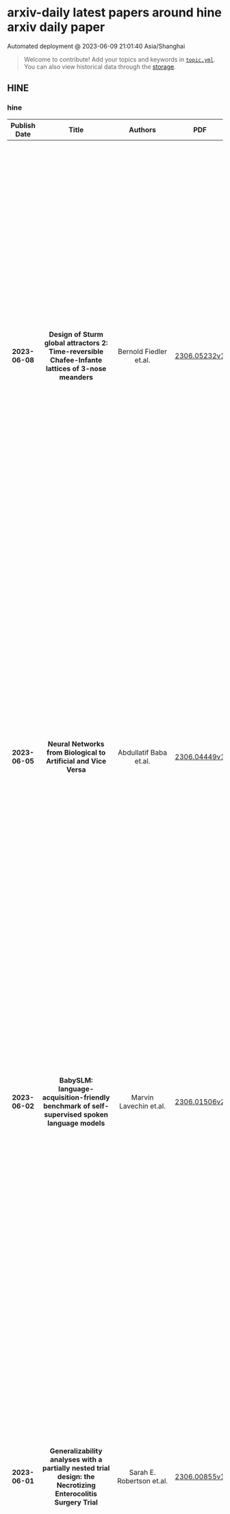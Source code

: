 # arxiv-daily latest papers around hine arxiv daily paper
Automated deployment @ 2023-06-09 21:01:40 Asia/Shanghai
> Welcome to contribute! Add your topics and keywords in [`topic.yml`]({repo_url}/blob/main/database/topic.yml).
> You can also view historical data through the [storage]({repo_url}/blob/main/database/storage).

## HINE

### hine
|Publish Date|Title|Authors|PDF|Code|Abstract|
| :---: | :---: | :---: | :---: | :---: | :---: |
|**2023-06-08**|**Design of Sturm global attractors 2: Time-reversible Chafee-Infante lattices of 3-nose meanders**|Bernold Fiedler et.al.|[2306.05232v1](http://arxiv.org/abs/2306.05232v1)|null|This sequel continues our exploration arxiv:2302.12531 of a deceptively ``simple'' class of global attractors, called Sturm due to nodal properties. They arise for the semilinear scalar parabolic PDE   \begin{equation}\label{eq:*}   u_t = u_{xx} + f(x,u,u_x) \tag{$*$}   \end{equation} on the unit interval $0 < x<1$, under Neumann boundary conditions. This models the interplay of reaction, advection, and diffusion.   Our classification is based on the Sturm meanders, which arise from a shooting approach to the ODE boundary value problem of equilibrium solutions $u=v(x)$. Specifically, we address meanders with only three ``noses'', each of which is innermost to a nested family of upper or lower meander arcs. The Chafee-Infante paradigm of 1974, with cubic nonlinearity $f=f(u)$, features just two noses.   We present, and fully prove, a precise description of global PDE connection graphs, graded by Morse index, for such gradient-like Morse-Smale systems \eqref{eq:*}. The directed edges denote PDE heteroclinic orbits $v_1 \leadsto v_2$ between equilibrium vertices $v_1, v_2$ of adjacent Morse index. The connection graphs can be described as a lattice-like structure of Chafee-Infante subgraphs. However, this simple description requires us to adjoin a single ``equilibrium'' vertex, formally, at Morse level -1. Surprisingly, for parabolic PDEs based on irreversible diffusion, the connection graphs then also exhibit global time reversibility.|
|**2023-06-05**|**Neural Networks from Biological to Artificial and Vice Versa**|Abdullatif Baba et.al.|[2306.04449v1](http://arxiv.org/abs/2306.04449v1)|null|In this paper, we examine how deep learning can be utilized to investigate neural health and the difficulties in interpreting neurological analyses within algorithmic models. The key contribution of this paper is the investigation of the impact of a dead neuron on the performance of artificial neural networks (ANNs). Therefore, we conduct several tests using different training algorithms and activation functions to identify the precise influence of the training process on neighboring neurons and the overall performance of the ANN in such cases. The aim is to assess the potential application of the findings in the biological domain, the expected results may have significant implications for the development of effective treatment strategies for neurological disorders. Successive training phases that incorporate visual and acoustic data derived from past social and familial experiences could be suggested to achieve this goal. Finally, we explore the conceptual analogy between the Adam optimizer and the learning process of the brain by delving into the specifics of both systems while acknowledging their fundamental differences.|
|**2023-06-02**|**BabySLM: language-acquisition-friendly benchmark of self-supervised spoken language models**|Marvin Lavechin et.al.|[2306.01506v2](http://arxiv.org/abs/2306.01506v2)|[link](https://github.com/marvinlvn/babyslm)|Self-supervised techniques for learning speech representations have been shown to develop linguistic competence from exposure to speech without the need for human labels. In order to fully realize the potential of these approaches and further our understanding of how infants learn language, simulations must closely emulate real-life situations by training on developmentally plausible corpora and benchmarking against appropriate test sets. To this end, we propose a language-acquisition-friendly benchmark to probe spoken language models at the lexical and syntactic levels, both of which are compatible with the vocabulary typical of children's language experiences. This paper introduces the benchmark and summarizes a range of experiments showing its usefulness. In addition, we highlight two exciting challenges that need to be addressed for further progress: bridging the gap between text and speech and between clean speech and in-the-wild speech.|
|**2023-06-01**|**Generalizability analyses with a partially nested trial design: the Necrotizing Enterocolitis Surgery Trial**|Sarah E. Robertson et.al.|[2306.00855v1](http://arxiv.org/abs/2306.00855v1)|null|We discuss generalizability analyses under a partially nested trial design, where part of the trial is nested within a cohort of trial-eligible individuals, while the rest of the trial is not nested. This design arises, for example, when only some centers participating in a trial are able to collect data on non-randomized individuals, or when data on non-randomized individuals cannot be collected for the full duration of the trial. Our work is motivated by the Necrotizing Enterocolitis Surgery Trial (NEST) that compared initial laparotomy versus peritoneal drain for infants with necrotizing enterocolitis or spontaneous intestinal perforation. During the first phase of the study, data were collected from randomized individuals as well as consenting non-randomized individuals; during the second phase of the study, however, data were only collected from randomized individuals, resulting in a partially nested trial design. We propose methods for generalizability analyses with partially nested trial designs. We describe identification conditions and propose estimators for causal estimands in the target population of all trial-eligible individuals, both randomized and non-randomized, in the part of the data where the trial is nested, while using trial information spanning both parts. We evaluate the estimators in a simulation study.|
|**2023-06-01**|**Interpretable simultaneous localization of MRI corpus callosum and classification of atypical Parkinsonian disorders using YOLOv5**|Vamshi Krishna Kancharla et.al.|[2306.00473v1](http://arxiv.org/abs/2306.00473v1)|null|Structural MRI(S-MRI) is one of the most versatile imaging modality that revolutionized the anatomical study of brain in past decades. The corpus callosum (CC) is the principal white matter fibre tract, enabling all kinds of inter-hemispheric communication. Thus, subtle changes in CC might be associated with various neurological disorders. The present work proposes the potential of YOLOv5-based CC detection framework to differentiate atypical Parkinsonian disorders (PD) from healthy controls (HC). With 3 rounds of hold-out validation, mean classification accuracy of 92% is obtained using the proposed method on a proprietary dataset consisting of 20 healthy subjects and 20 cases of APDs, with an improvement of 5% over SOTA methods (CC morphometry and visual texture analysis) that used the same dataset. Subsequently, in order to incorporate the explainability of YOLO predictions, Eigen CAM based heatmap is generated for identifying the most important sub-region in CC that leads to the classification. The result of Eigen CAM showed CC mid-body as the most distinguishable sub-region in classifying APDs and HC, which is in-line with SOTA methodologies and the current prevalent understanding in medicine.|
|**2023-05-31**|**Computational Language Assessment in patients with speech, language, and communication impairments**|Charalambos Themistocleous et.al.|[2305.20046v1](http://arxiv.org/abs/2305.20046v1)|null|Speech, language, and communication symptoms enable the early detection, diagnosis, treatment planning, and monitoring of neurocognitive disease progression. Nevertheless, traditional manual neurologic assessment, the speech and language evaluation standard, is time-consuming and resource-intensive for clinicians. We argue that Computational Language Assessment (C.L.A.) is an improvement over conventional manual neurological assessment. Using machine learning, natural language processing, and signal processing, C.L.A. provides a neuro-cognitive evaluation of speech, language, and communication in elderly and high-risk individuals for dementia. ii. facilitates the diagnosis, prognosis, and therapy efficacy in at-risk and language-impaired populations; and iii. allows easier extensibility to assess patients from a wide range of languages. Also, C.L.A. employs Artificial Intelligence models to inform theory on the relationship between language symptoms and their neural bases. It significantly advances our ability to optimize the prevention and treatment of elderly individuals with communication disorders, allowing them to age gracefully with social engagement.|
|**2023-05-28**|**A joint estimation approach for monotonic regression functions in general dimensions**|Christian Rohrbeck et.al.|[2305.17711v1](http://arxiv.org/abs/2305.17711v1)|null|Regression analysis under the assumption of monotonicity is a well-studied statistical problem and has been used in a wide range of applications. However, there remains a lack of a broadly applicable methodology that permits information borrowing, for efficiency gains, when jointly estimating multiple monotonic regression functions. We introduce such a methodology by extending the isotonic regression problem presented in the article "The isotonic regression problem and its dual" (Barlow and Brunk, 1972). The presented approach can be applied to both fixed and random designs and any number of explanatory variables (regressors). Our framework penalizes pairwise differences in the values (levels) of the monotonic function estimates, with the weight of penalty being determined based on a statistical test, which results in information being shared across data sets if similarities in the regression functions exist. Function estimates are subsequently derived using an iterative optimization routine that uses existing solution algorithms for the isotonic regression problem. Simulation studies for normally and binomially distributed response data illustrate that function estimates are consistently improved if similarities between functions exist, and are not oversmoothed otherwise. We further apply our methodology to analyse two public health data sets: neonatal mortality data for Porto Alegre, Brazil, and stroke patient data for North West England.|
|**2023-05-27**|**Explainable Brain Age Prediction using coVariance Neural Networks**|Saurabh Sihag et.al.|[2305.18370v1](http://arxiv.org/abs/2305.18370v1)|[link](https://github.com/pennbindlab/vnn_brain_age)|In computational neuroscience, there has been an increased interest in developing machine learning algorithms that leverage brain imaging data to provide estimates of "brain age" for an individual. Importantly, the discordance between brain age and chronological age (referred to as "brain age gap") can capture accelerated aging due to adverse health conditions and therefore, can reflect increased vulnerability towards neurological disease or cognitive impairments. However, widespread adoption of brain age for clinical decision support has been hindered due to lack of transparency and methodological justifications in most existing brain age prediction algorithms. In this paper, we leverage coVariance neural networks (VNN) to propose an anatomically interpretable framework for brain age prediction using cortical thickness features. Specifically, our brain age prediction framework extends beyond the coarse metric of brain age gap in Alzheimer's disease (AD) and we make two important observations: (i) VNNs can assign anatomical interpretability to elevated brain age gap in AD by identifying contributing brain regions, (ii) the interpretability offered by VNNs is contingent on their ability to exploit specific eigenvectors of the anatomical covariance matrix. Together, these observations facilitate an explainable perspective to the task of brain age prediction.|
|**2023-05-25**|**Emergence of a phonological bias in ChatGPT**|Juan Manuel Toro et.al.|[2305.15929v2](http://arxiv.org/abs/2305.15929v2)|null|Current large language models, such as OpenAI's ChatGPT, have captured the public's attention because how remarkable they are in the use of language. Here, I demonstrate that ChatGPT displays phonological biases that are a hallmark of human language processing. More concretely, just like humans, ChatGPT has a consonant bias. That is, the chatbot has a tendency to use consonants over vowels to identify words. This is observed across languages that differ in their relative distribution of consonants and vowels such as English and Spanish. Despite the differences in how current artificial intelligence language models are trained to process linguistic stimuli and how human infants acquire language, such training seems to be enough for the emergence of a phonological bias in ChatGPT|
|**2023-05-24**|**From Interactive to Co-Constructive Task Learning**|Anna-Lisa Vollmer et.al.|[2305.15535v1](http://arxiv.org/abs/2305.15535v1)|null|Humans have developed the capability to teach relevant aspects of new or adapted tasks to a social peer with very few task demonstrations by making use of scaffolding strategies that leverage prior knowledge and importantly prior joint experience to yield a joint understanding and a joint execution of the required steps to solve the task. This process has been discovered and analyzed in parent-infant interaction and constitutes a ``co-construction'' as it allows both, the teacher and the learner, to jointly contribute to the task. We propose to focus research in robot interactive learning on this co-construction process to enable robots to learn from non-expert users in everyday situations. In the following, we will review current proposals for interactive task learning and discuss their main contributions with respect to the entailing interaction. We then discuss our notion of co-construction and summarize research insights from adult-child and human-robot interactions to elucidate its nature in more detail. From this overview we finally derive research desiderata that entail the dimensions architecture, representation, interaction and explainability.|
|**2023-05-23**|**ECCENTRIC: a fast and unrestrained approach for high-resolution in vivo metabolic imaging at ultra-high field MR**|Antoine Klauser et.al.|[2305.13822v1](http://arxiv.org/abs/2305.13822v1)|null|A novel method for fast and high-resolution metabolic imaging, called ECcentric Circle ENcoding TRajectorIes for Compressed sensing (ECCENTRIC), has been developed and implemented on 7 Tesla human MRI. ECCENTRIC is a non-Cartesian spatial-spectral encoding method optimized for random undersampling of magnetic resonance spectroscopic imaging (MRSI) at ultra-high field. The approach provides flexible and random (k,t) sampling without temporal interleaving to improve spatial response function and spectral quality. ECCENTRIC needs low gradient amplitudes and slew-rates that reduces electrical, mechanical and thermal stress of the scanner hardware, and is robust to timing imperfection and eddy-current delays. Combined with a model-based low-rank reconstruction, this approach enables simultaneous imaging of up to 14 metabolites over the whole-brain at 2-3mm isotropic resolution in 4-10 minutes with high signal-to-noise ratio. In 20 healthy volunteers and 20 glioma patients ECCENTRIC demonstrated unprecedented mapping of fine structural details of metabolism in healthy brains and an extended metabolic fingerprinting of glioma tumors.|
|**2023-05-22**|**Developmental Curiosity and Social Interaction in Virtual Agents**|Chris Doyle et.al.|[2305.13396v1](http://arxiv.org/abs/2305.13396v1)|null|Infants explore their complex physical and social environment in an organized way. To gain insight into what intrinsic motivations may help structure this exploration, we create a virtual infant agent and place it in a developmentally-inspired 3D environment with no external rewards. The environment has a virtual caregiver agent with the capability to interact contingently with the infant agent in ways that resemble play. We test intrinsic reward functions that are similar to motivations that have been proposed to drive exploration in humans: surprise, uncertainty, novelty, and learning progress. These generic reward functions lead the infant agent to explore its environment and discover the contingencies that are embedded into the caregiver agent. The reward functions that are proxies for novelty and uncertainty are the most successful in generating diverse experiences and activating the environment contingencies. We also find that learning a world model in the presence of an attentive caregiver helps the infant agent learn how to predict scenarios with challenging social and physical dynamics. Taken together, our findings provide insight into how curiosity-like intrinsic rewards and contingent social interaction lead to dynamic social behavior and the creation of a robust predictive world model.|
|**2023-05-21**|**Towards Robust Family-Infant Audio Analysis Based on Unsupervised Pretraining of Wav2vec 2.0 on Large-Scale Unlabeled Family Audio**|Jialu Li et.al.|[2305.12530v2](http://arxiv.org/abs/2305.12530v2)|null|To perform automatic family audio analysis, past studies have collected recordings using phone, video, or audio-only recording devices like LENA, investigated supervised learning methods, and used or fine-tuned general-purpose embeddings learned from large pretrained models. In this study, we advance the audio component of a new infant wearable multi-modal device called LittleBeats (LB) by learning family audio representation via wav2vec 2.0 (W2V2) pertaining. We show given a limited number of labeled LB home recordings, W2V2 pretrained using 1k-hour of unlabeled home recordings outperforms oracle W2V2 pretrained on 52k-hour unlabeled audio in terms of parent/infant speaker diarization (SD) and vocalization classifications (VC) at home. Extra relevant external unlabeled and labeled data further benefit W2V2 pretraining and fine-tuning. With SpecAug and environmental speech corruptions, we obtain 12% relative gain on SD and moderate boost on VC. Code and model weights are available.|
|**2023-05-18**|**Federated learning for secure development of AI models for Parkinson's disease detection using speech from different languages**|Soroosh Tayebi Arasteh et.al.|[2305.11284v1](http://arxiv.org/abs/2305.11284v1)|null|Parkinson's disease (PD) is a neurological disorder impacting a person's speech. Among automatic PD assessment methods, deep learning models have gained particular interest. Recently, the community has explored cross-pathology and cross-language models which can improve diagnostic accuracy even further. However, strict patient data privacy regulations largely prevent institutions from sharing patient speech data with each other. In this paper, we employ federated learning (FL) for PD detection using speech signals from 3 real-world language corpora of German, Spanish, and Czech, each from a separate institution. Our results indicate that the FL model outperforms all the local models in terms of diagnostic accuracy, while not performing very differently from the model based on centrally combined training sets, with the advantage of not requiring any data sharing among collaborators. This will simplify inter-institutional collaborations, resulting in enhancement of patient outcomes.|
|**2023-05-18**|**Comparing Machines and Children: Using Developmental Psychology Experiments to Assess the Strengths and Weaknesses of LaMDA Responses**|Eliza Kosoy et.al.|[2305.11243v1](http://arxiv.org/abs/2305.11243v1)|null|Developmental psychologists have spent decades devising experiments to test the intelligence and knowledge of infants and children, tracing the origin of crucial concepts and capacities. Moreover, experimental techniques in developmental psychology have been carefully designed to discriminate the cognitive capacities that underlie particular behaviors. We propose that using classical experiments from child development is a particularly effective way to probe the computational abilities of AI models, in general, and LLMs in particular. First, the methodological techniques of developmental psychology, such as the use of novel stimuli to control for past experience or control conditions to determine whether children are using simple associations, can be equally helpful for assessing the capacities of LLMs. In parallel, testing LLMs in this way can tell us whether the information that is encoded in text is sufficient to enable particular responses, or whether those responses depend on other kinds of information, such as information from exploration of the physical world. In this work we adapt classical developmental experiments to evaluate the capabilities of LaMDA, a large language model from Google. We propose a novel LLM Response Score (LRS) metric which can be used to evaluate other language models, such as GPT. We find that LaMDA generates appropriate responses that are similar to those of children in experiments involving social understanding, perhaps providing evidence that knowledge of these domains is discovered through language. On the other hand, LaMDA's responses in early object and action understanding, theory of mind, and especially causal reasoning tasks are very different from those of young children, perhaps showing that these domains require more real-world, self-initiated exploration and cannot simply be learned from patterns in language input.|
|**2023-05-18**|**Client Selection for Federated Policy Optimization with Environment Heterogeneity**|Zhijie Xie et.al.|[2305.10978v3](http://arxiv.org/abs/2305.10978v3)|null|The development of Policy Iteration (PI) has inspired many recent algorithms for Reinforcement Learning (RL), including several policy gradient methods, that gained both theoretical soundness and empirical success on a variety of tasks. The theory of PI is rich in the context of centralized learning, but its study is still in the infant stage under the federated setting. This paper explores the federated version of Approximate PI (API) and derives its error bound, taking into account the approximation error introduced by environment heterogeneity. We theoretically prove that a proper client selection scheme can reduce this error bound. Based on the theoretical result, we propose a client selection algorithm to alleviate the additional approximation error caused by environment heterogeneity. Experiment results show that the proposed algorithm outperforms other biased and unbiased client selection methods on the federated mountain car problem by effectively selecting clients with a lower level of heterogeneity from the population distribution.|
|**2023-05-17**|**Transcending Grids: Point Clouds and Surface Representations Powering Neurological Processing**|Kishore Babu Nampalle et.al.|[2305.15426v2](http://arxiv.org/abs/2305.15426v2)|null|In healthcare, accurately classifying medical images is vital, but conventional methods often hinge on medical data with a consistent grid structure, which may restrict their overall performance. Recent medical research has been focused on tweaking the architectures to attain better performance without giving due consideration to the representation of data. In this paper, we present a novel approach for transforming grid based data into its higher dimensional representations, leveraging unstructured point cloud data structures. We first generate a sparse point cloud from an image by integrating pixel color information as spatial coordinates. Next, we construct a hypersurface composed of points based on the image dimensions, with each smooth section within this hypersurface symbolizing a specific pixel location. Polygonal face construction is achieved using an adjacency tensor. Finally, a dense point cloud is generated by densely sampling the constructed hypersurface, with a focus on regions of higher detail. The effectiveness of our approach is demonstrated on a publicly accessible brain tumor dataset, achieving significant improvements over existing classification techniques. This methodology allows the extraction of intricate details from the original image, opening up new possibilities for advanced image analysis and processing tasks.|
|**2023-05-17**|**Analyzing the Stance of Facebook Posts on Abortion Considering State-level Health and Social Compositions**|Ana Aleksandric et.al.|[2305.09889v1](http://arxiv.org/abs/2305.09889v1)|null|Abortion remains one of the most controversial topics, especially after overturning Roe v. Wade ruling in the United States. Previous literature showed that the illegality of abortion could have serious consequences, as women might seek unsafe pregnancy terminations leading to increased maternal mortality rates and negative effects on their reproductive health. Therefore, the stances of the abortion-related Facebook posts were analyzed at the state level in the United States from May 4 until June 30, 2022, right after the Supreme Court's decision was disclosed. In more detail, the pre-trained Transformer architecture-based model was fine-tuned on a manually labeled training set to obtain a stance detection model suitable for the collected dataset. Afterward, we employed appropriate statistical tests to examine the relationships between public opinion regarding abortion, abortion legality, political leaning, and factors measuring the overall population's health, health knowledge, and vulnerability per state. We found that states with a higher number of views against abortion also have higher infant and maternal mortality rates. Furthermore, the stance of social media posts per state is mostly matching with the current abortion laws in these states. While aligned with existing literature, these findings indicate how public opinion, laws, and women's and infants' health are related, and interventions are required to educate and protect women, especially in vulnerable populations.|
|**2023-05-16**|**Evaluation of self-supervised pre-training for automatic infant movement classification using wearable movement sensors**|Einari Vaaras et.al.|[2305.09366v1](http://arxiv.org/abs/2305.09366v1)|null|The recently-developed infant wearable MAIJU provides a means to automatically evaluate infants' motor performance in an objective and scalable manner in out-of-hospital settings. This information could be used for developmental research and to support clinical decision-making, such as detection of developmental problems and guiding of their therapeutic interventions. MAIJU-based analyses rely fully on the classification of infant's posture and movement; it is hence essential to study ways to increase the accuracy of such classifications, aiming to increase the reliability and robustness of the automated analysis. Here, we investigated how self-supervised pre-training improves performance of the classifiers used for analyzing MAIJU recordings, and we studied whether performance of the classifier models is affected by context-selective quality-screening of pre-training data to exclude periods of little infant movement or with missing sensors. Our experiments show that i) pre-training the classifier with unlabeled data leads to a robust accuracy increase of subsequent classification models, and ii) selecting context-relevant pre-training data leads to substantial further improvements in the classifier performance.|
|**2023-05-16**|**Health Impacts of Public Pawnshops in Industrializing Tokyo**|Tatsuki Inoue et.al.|[2305.09352v1](http://arxiv.org/abs/2305.09352v1)|null|This study is the first to investigate whether financial institutions for low-income populations have contributed to the historical decline in mortality rates. Using ward-level panel data from prewar Tokyo City, we found that public pawn loans were associated with reductions in infant and fetal death rates, potentially through improved nutrition and hygiene measures. Simple calculations suggest that popularizing public pawnshops led to a 6% and 8% decrease in infant mortality and fetal death rates, respectively, from 1927 to 1935. Contrarily, private pawnshops showed no significant association with health improvements. Our findings enrich the expanding literature on demographics and financial histories.|
|**2023-05-16**|**A Wearable Wireless Magnetic Eye-Tracker, in-vitro and in-vivo Tests**|Giuseppe Bevilacqua et.al.|[2305.09289v1](http://arxiv.org/abs/2305.09289v1)|null|A wireless, wearable magnetic eye tracker is described and characterized. The proposed instrumentation enables simultaneous evaluation of eye and head angular displacements. Such a system can be used to determine the absolute gaze direction as well as to analyze spontaneous eye re-orientation in response to stimuli consisting in head rotations. The latter feature has implications to analyze the vestibulo-ocular reflex and constitutes an interesting opportunity to develop medical (oto-neurological) diagnostics. Details of data analysis are reported together with some results obtained in-vivo or with simple mechanical simulators that enable measurements under controlled conditions.|
|**2023-05-15**|**Towards personalised music-therapy; a neurocomputational modelling perspective**|Nicole Lai et.al.|[2305.14364v1](http://arxiv.org/abs/2305.14364v1)|null|Music therapy has emerged recently as a successful intervention that improves patient's outcome in a large range of neurological and mood disorders without adverse effects. Brain networks are entrained to music in ways that can be explained both via top-down and bottom-up processes. In particular, the direct interaction of auditory with the motor and the reward system via a predictive framework explains the efficacy of music-based interventions in motor rehabilitation. In this manuscript, we provide a brief overview of current theories of music perception and processing. Subsequently, we summarise evidence of music-based interventions primarily in motor, emotional and cardiovascular regulation. We highlight opportunities to improve quality of life and reduce stress beyond the clinic environment and in healthy individuals. This relatively unexplored area requires an understanding of how we can personalise and automate music selection processes to fit individuals needs and tasks via feedback loops mediated by measurements of neuro-physiological responses.|
|**2023-05-10**|**Direct Estimation of Pupil Parameters Using Deep Learning for Visible Light Pupillometry**|Abhijeet Phatak et.al.|[2305.06425v1](http://arxiv.org/abs/2305.06425v1)|null|Pupil reflex to variations in illumination and associated dynamics are of importance in neurology and ophthalmology. This is typically measured using a near Infrared (IR) pupillometer to avoid Purkinje reflections that appear when strong Visible Light (VL) illumination is present. Previously we demonstrated the use of deep learning techniques to accurately detect the pupil pixels (segmentation mask) in case of VL images for performing VL pupillometry. Here, we present a method to obtain the parameters of the elliptical pupil boundary along with the segmentation mask is presented. This eliminates the need for an additional, computationally expensive post-processing step of ellipse fitting and also improves segmentation accuracy. Using the time-varying ellipse parameters of pupil, we can compute the dynamics of the Pupillary Light Reflex (PLR). We also present preliminary evaluations of our deep-learning algorithms on clinical data. This work is a significant push in our goal to develop and validate a VL pupillometer based on a smartphone that can be used in the field.|
|**2023-05-10**|**A Method to Automate the Discharge Summary Hospital Course for Neurology Patients**|Vince C. Hartman et.al.|[2305.06416v1](http://arxiv.org/abs/2305.06416v1)|null|Generation of automated clinical notes have been posited as a strategy to mitigate physician burnout. In particular, an automated narrative summary of a patient's hospital stay could supplement the hospital course section of the discharge summary that inpatient physicians document in electronic health record (EHR) systems. In the current study, we developed and evaluated an automated method for summarizing the hospital course section using encoder-decoder sequence-to-sequence transformer models. We fine tuned BERT and BART models and optimized for factuality through constraining beam search, which we trained and tested using EHR data from patients admitted to the neurology unit of an academic medical center. The approach demonstrated good ROUGE scores with an R-2 of 13.76. In a blind evaluation, two board-certified physicians rated 62% of the automated summaries as meeting the standard of care, which suggests the method may be useful clinically. To our knowledge, this study is among the first to demonstrate an automated method for generating a discharge summary hospital course that approaches a quality level of what a physician would write.|
|**2023-05-10**|**Autonomous Stabilization of Retinal Videos for Streamlining Assessment of Spontaneous Venous Pulsations**|Hongwei Sheng et.al.|[2305.06043v1](http://arxiv.org/abs/2305.06043v1)|null|Spontaneous retinal Venous Pulsations (SVP) are rhythmic changes in the caliber of the central retinal vein and are observed in the optic disc region (ODR) of the retina. Its absence is a critical indicator of various ocular or neurological abnormalities. Recent advances in imaging technology have enabled the development of portable smartphone-based devices for observing the retina and assessment of SVPs. However, the quality of smartphone-based retinal videos is often poor due to noise and image jitting, which in return, can severely obstruct the observation of SVPs. In this work, we developed a fully automated retinal video stabilization method that enables the examination of SVPs captured by various mobile devices. Specifically, we first propose an ODR Spatio-Temporal Localization (ODR-STL) module to localize visible ODR and remove noisy and jittering frames. Then, we introduce a Noise-Aware Template Matching (NATM) module to stabilize high-quality video segments at a fixed position in the field of view. After the processing, the SVPs can be easily observed in the stabilized videos, significantly facilitating user observations. Furthermore, our method is cost-effective and has been tested in both subjective and objective evaluations. Both of the evaluations support its effectiveness in facilitating the observation of SVPs. This can improve the timely diagnosis and treatment of associated diseases, making it a valuable tool for eye health professionals.|
|**2023-05-09**|**Child Palm-ID: Contactless Palmprint Recognition for Children**|Akash Godbole et.al.|[2305.05161v1](http://arxiv.org/abs/2305.05161v1)|null|Effective distribution of nutritional and healthcare aid for children, particularly infants and toddlers, in some of the least developed and most impoverished countries of the world, is a major problem due to the lack of reliable identification documents. Biometric authentication technology has been investigated to address child recognition in the absence of reliable ID documents. We present a mobile-based contactless palmprint recognition system, called Child Palm-ID, which meets the requirements of usability, hygiene, cost, and accuracy for child recognition. Using a contactless child palmprint database, Child-PalmDB1, consisting of 19,158 images from 1,020 unique palms (in the age range of 6 mos. to 48 mos.), we report a TAR=94.11% @ FAR=0.1%. The proposed Child Palm-ID system is also able to recognize adults, achieving a TAR=99.4% on the CASIA contactless palmprint database and a TAR=100% on the COEP contactless adult palmprint database, both @ FAR=0.1%. These accuracies are competitive with the SOTA provided by COTS systems. Despite these high accuracies, we show that the TAR for time-separated child-palmprints is only 78.1% @ FAR=0.1%.|
|**2023-05-07**|**Lightweight Convolution Transformer for Cross-patient Seizure Detection in Multi-channel EEG Signals**|Salim Rukhsar et.al.|[2305.04325v1](http://arxiv.org/abs/2305.04325v1)|null|Background: Epilepsy is a neurological illness affecting the brain that makes people more likely to experience frequent, spontaneous seizures. There has to be an accurate automated method for measuring seizure frequency and severity in order to assess the efficacy of pharmacological therapy for epilepsy. The drug quantities are often derived from patient reports which may cause significant issues owing to inadequate or inaccurate descriptions of seizures and their frequencies. Methods and materials: This study proposes a novel deep learning architecture based lightweight convolution transformer (LCT). The transformer is able to learn spatial and temporal correlated information simultaneously from the multi-channel electroencephalogram (EEG) signal to detect seizures at smaller segment lengths. In the proposed model, the lack of translation equivariance and localization of ViT is reduced using convolution tokenization, and rich information from the transformer encoder is extracted by sequence pooling instead of the learnable class token. Results: Extensive experimental results demonstrate that the proposed model of cross-patient learning can effectively detect seizures from the raw EEG signals. The accuracy and F1-score of seizure detection in the cross-patient case on the CHB-MIT dataset are shown to be 96.31% and 96.32%, respectively, at 0.5 sec segment length. In addition, the performance metrics show that the inclusion of inductive biases and attention-based pooling in the model enhances the performance and reduces the number of transformer encoder layers, which significantly reduces the computational complexity. In this research work, we provided a novel approach to enhance efficiency and simplify the architecture for multi-channel automated seizure detection.|
|**2023-05-05**|**Uncertainty Quantification for Fisher-Kolmogorov Equation on Graphs with Application to Patient-Specific Alzheimer Disease**|Mattia Corti et.al.|[2305.03619v1](http://arxiv.org/abs/2305.03619v1)|null|The Fisher-Kolmogorov equation is a diffusion-reaction PDE that is used to model the accumulation of prionic proteins, which are responsible for many different neurological disorders. Likely, the most important and studied misfolded protein in literature is the Amyloid-$\beta$, responsible for the onset of Alzheimer disease. Starting from medical images we construct a reduced-order model based on a graph brain connectome. The reaction coefficient of the proteins is modelled as a stochastic random field, taking into account all the many different underlying physical processes, which can hardly be measured. Its probability distribution is inferred by means of the Monte Carlo Markov Chain method applied to clinical data. The resulting model is patient-specific and can be employed for predicting the disease's future development. Forward uncertainty quantification techniques (Monte Carlo and sparse grid stochastic collocation) are applied with the aim of quantifying the impact of the variability of the reaction coefficient on the progression of protein accumulation within the next 20 years.|
|**2023-05-04**|**Mining fMRI Dynamics with Parcellation Prior for Brain Disease Diagnosis**|Xiaozhao Liu et.al.|[2305.03061v1](http://arxiv.org/abs/2305.03061v1)|null|To characterize atypical brain dynamics under diseases, prevalent studies investigate functional magnetic resonance imaging (fMRI). However, most of the existing analyses compress rich spatial-temporal information as the brain functional networks (BFNs) and directly investigate the whole-brain network without neurological priors about functional subnetworks. We thus propose a novel graph learning framework to mine fMRI signals with topological priors from brain parcellation for disease diagnosis. Specifically, we 1) detect diagnosis-related temporal features using a "Transformer" for a higher-level BFN construction, and process it with a following graph convolutional network, and 2) apply an attention-based multiple instance learning strategy to emphasize the disease-affected subnetworks to further enhance the diagnosis performance and interpretability. Experiments demonstrate higher effectiveness of our method than compared methods in the diagnosis of early mild cognitive impairment. More importantly, our method is capable of localizing crucial brain subnetworks during the diagnosis, providing insights into the pathogenic source of mild cognitive impairment.|
|**2023-05-03**|**Analysing the Impact of Audio Quality on the Use of Naturalistic Long-Form Recordings for Infant-Directed Speech Research**|María Andrea Cruz Blandón et.al.|[2305.01965v1](http://arxiv.org/abs/2305.01965v1)|[link](https://github.com/SPEECHCOG/ids_audio_quality_analysis)|Modelling of early language acquisition aims to understand how infants bootstrap their language skills. The modelling encompasses properties of the input data used for training the models, the cognitive hypotheses and their algorithmic implementations being tested, and the evaluation methodologies to compare models to human data. Recent developments have enabled the use of more naturalistic training data for computational models. This also motivates development of more naturalistic tests of model behaviour. A crucial step towards such an aim is to develop representative speech datasets consisting of speech heard by infants in their natural environments. However, a major drawback of such recordings is that they are typically noisy, and it is currently unclear how the sound quality could affect analyses and modelling experiments conducted on such data. In this paper, we explore this aspect for the case of infant-directed speech (IDS) and adult-directed speech (ADS) analysis. First, we manually and automatically annotated audio quality of utterances extracted from two corpora of child-centred long-form recordings (in English and French). We then compared acoustic features of IDS and ADS in an in-lab dataset and across different audio quality subsets of naturalistic data. Finally, we assessed how the audio quality and recording environment may change the conclusions of a modelling analysis using a recent self-supervised learning model. Our results show that the use of modest and high audio quality naturalistic speech data result in largely similar conclusions on IDS and ADS in terms of acoustic analyses and modelling experiments. We also found that an automatic sound quality assessment tool can be used to screen out useful parts of long-form recordings for a closer analysis with comparable results to that of manual quality annotation.|
